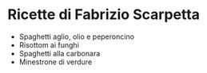 # Ricette di Fabrizio Scarpetta

* Spaghetti aglio, olio e peperoncino
* Risottom ai funghi
* Spaghetti alla carbonara
* Minestrone di verdure
